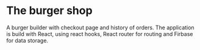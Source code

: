 # The burger shop

A burger builder with checkout page and history of orders. The application is build with React, using react hooks, React router for routing and Firbase for data storage.
